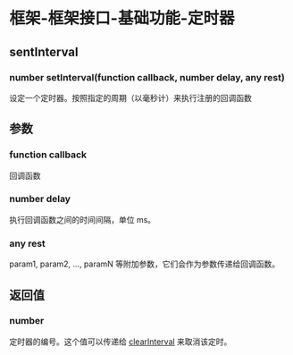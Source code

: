# 框架-框架接口-基础功能-定时器

## sentInterval



### number setInterval(function callback, number delay, any rest)



设定一个定时器。按照指定的周期（以毫秒计）来执行注册的回调函数

## 参数

### function callback

回调函数

### number delay

执行回调函数之间的时间间隔，单位 ms。

### any rest

param1, param2, ..., paramN 等附加参数，它们会作为参数传递给回调函数。

## 返回值

### number

定时器的编号。这个值可以传递给 [clearInterval](https://developers.weixin.qq.com/miniprogram/dev/reference/api/clearInterval.html) 来取消该定时。